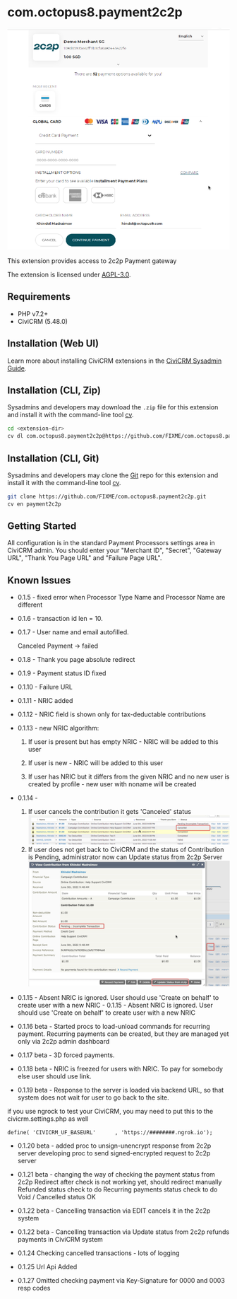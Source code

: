 # com.octopus8.payment2c2p

![Screenshot](/images/screenshot.png)

This extension provides access to 2c2p Payment gateway

The extension is licensed under [AGPL-3.0](LICENSE.txt).

## Requirements

* PHP v7.2+
* CiviCRM (5.48.0)

## Installation (Web UI)

Learn more about installing CiviCRM extensions in the [CiviCRM Sysadmin Guide](https://docs.civicrm.org/sysadmin/en/latest/customize/extensions/).

## Installation (CLI, Zip)

Sysadmins and developers may download the `.zip` file for this extension and
install it with the command-line tool [cv](https://github.com/civicrm/cv).

```bash
cd <extension-dir>
cv dl com.octopus8.payment2c2p@https://github.com/FIXME/com.octopus8.payment2c2p/archive/master.zip
```

## Installation (CLI, Git)

Sysadmins and developers may clone the [Git](https://en.wikipedia.org/wiki/Git) repo for this extension and
install it with the command-line tool [cv](https://github.com/civicrm/cv).

```bash
git clone https://github.com/FIXME/com.octopus8.payment2c2p.git
cv en payment2c2p
```

## Getting Started

All configuration is in the standard Payment Processors settings area in CiviCRM admin.
You should enter your "Merchant ID", "Secret", "Gateway URL", "Thank You Page URL" and "Failure Page URL".


## Known Issues

- 0.1.5 - fixed error when Processor Type Name and Processor Name are different

- 0.1.6 - transaction id len = 10. 

- 0.1.7 - User name and email autofilled.

    Canceled Payment -> failed

- 0.1.8 - Thank you page absolute redirect

- 0.1.9 - Payment status ID fixed

- 0.1.10 - Failure URL

- 0.1.11 - NRIC added

- 0.1.12 - NRIC field is shown only for tax-deductable contributions

- 0.1.13 - new NRIC algorithm:
    1) If user is present but has empty NRIC - NRIC will be added to this user
    
    2) If user is new - NRIC will be added to this user
    
    3) If user has NRIC but it differs 
    from the given NRIC and no new user 
    is created by profile - new user with noname will be created

- 0.1.14 - 
    1) If user cancels the contribution it gets 'Canceled' status
        ![Screenshot](/images/screenshot-0.1.14-1.png)
    2) If user does not get back to CiviCRM and the status of Contribution is Pending,
    administrator now can Update status from 2c2p Server
        ![Screenshot](/images/screenshot-0.1.14-2.png)
    
- 0.1.15 - Absent NRIC is ignored. User should use 'Create on behalf' to create user with a new NRIC    - 0.1.15 - Absent NRIC is ignored. User should use 'Create on behalf' to create user with a new NRIC    

- 0.1.16 beta - Started procs to load-unload commands for recurring payment.
    Recurring payments can be created, but they are managed yet only via 2c2p admin dashboard

- 0.1.17 beta - 3D forced payments.

- 0.1.18 beta - NRIC is freezed for users with NRIC. To pay for somebody else user should use link.

- 0.1.19 beta - Response to the server is loaded via backend URL, so that system does not wait for user to go back to the site.

if you use ngrock to test your CiviCRM, you may need to put this to the civicrm.settings.php as well 
```
define( 'CIVICRM_UF_BASEURL'      , 'https://########.ngrok.io');
```

- 0.1.20 beta - added proc to unsign-unencrypt response from 2c2p server
    developing proc to send signed-encrypted request to 2c2p server

- 0.1.21 beta - changing the way of checking the payment status from 2c2p
    Redirect after check is not working yet, should redirect manually
    Refunded status check to do
    Recurring payments status check to do
    Void / Cancelled status OK

- 0.1.22 beta - Cancelling transaction via EDIT cancels it in the 2c2p system

- 0.1.22 beta - Cancelling transaction via Update status from 2c2p
   refunds payments in CiviCRM system

- 0.1.24 Checking cancelled transactions - lots of logging

- 0.1.25 Url Api Added

- 0.1.27 Omitted checking payment via Key-Signature for 0000 and 0003 resp codes
